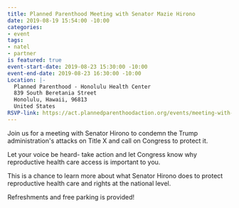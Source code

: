 ```yaml
---
title: Planned Parenthood Meeting with Senator Mazie Hirono
date: 2019-08-19 15:54:00 -10:00
categories:
- event
tags:
- natel
- partner
is featured: true
event-start-date: 2019-08-23 15:30:00 -10:00
event-end-date: 2019-08-23 16:30:00 -10:00
Location: |-
  Planned Parenthood - Honolulu Health Center
  839 South Beretania Street
  Honolulu, Hawaii, 96813
  United States
RSVP-link: https://act.plannedparenthoodaction.org/events/meeting-with-senator-mazie-hirono-protect-x
---
```


Join us for a meeting with Senator Hirono to condemn the Trump administration's attacks on Title X and call on Congress to protect it.

Let your voice be heard- take action and let Congress know why reproductive health care access is important to you.

This is a chance to learn more about what Senator Hirono does to protect reproductive health care and rights at the national level.

Refreshments and free parking is provided!